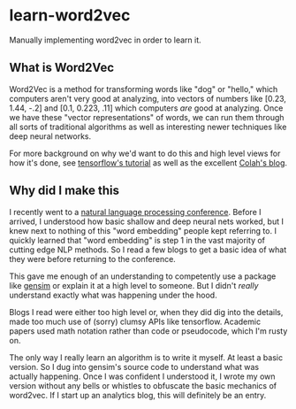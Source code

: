 # learn-word2vec

Manually implementing word2vec in order to learn it.  

## What is Word2Vec
Word2Vec is a method for transforming words like "dog" or "hello," which computers aren't very good at analyzing, into
vectors of numbers like [0.23, 1.44, -.2] and [0.1, 0.223, .11] which computers *are* good at analyzing. Once we have these
"vector representations" of words, we can run them through all sorts of traditional algorithms as well as
interesting newer techniques like deep neural networks.  

For more background on why we'd want to do this and high level views for how it's done, see 
[tensorflow's tutorial](https://www.tensorflow.org/tutorials/word2vec) 
as well as the excellent [Colah's blog](http://colah.github.io/posts/2014-07-NLP-RNNs-Representations/).  

## Why did I make this
I recently went to a [natural language processing conference](http://acl2017.org/). Before I arrived, I understood how 
basic shallow and deep neural nets worked, but I knew next to nothing of this "word embedding" people kept referring to.
I quickly learned that "word embedding" is step 1 in the vast majority of cutting edge NLP methods. So I read a few
blogs to get a basic idea of what they were before returning to the conference.  

This gave me enough of an understanding to competently use a package like [gensim](https://radimrehurek.com/gensim/)
or explain it at a high level to someone. But I didn't *really* understand exactly what was happening under the hood.  

Blogs I read were either too high level or, when they did dig into the details, made too much use of (sorry) clumsy APIs 
like tensorflow. Academic papers used math notation rather than code or pseudocode, which I'm rusty on. 

The only way I really learn an algorithm is to write it myself. At least a basic version. So I dug into gensim's source
code to understand what was actually happening. Once I was confident I understood it, I wrote my own version without
any bells or whistles to obfuscate the basic mechanics of word2vec. If I start up an analytics blog, this will
definitely be an entry.
